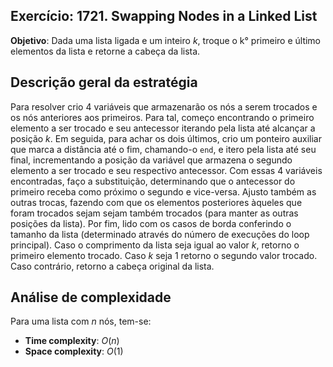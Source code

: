 ## Exercício: 1721. Swapping Nodes in a Linked List
**Objetivo**: Dada uma lista ligada e um inteiro $k$, troque o k° primeiro e último elementos da lista e retorne a cabeça da lista.

## Descrição geral da estratégia
Para resolver crio 4 variáveis que armazenarão os nós a serem trocados e os nós anteriores aos primeiros. Para tal, começo encontrando o primeiro elemento a ser trocado e seu antecessor iterando pela lista até alcançar a posição $k$. Em seguida, para achar os dois últimos, crio um ponteiro auxiliar que marca a distância até o fim, chamando-o `end`, e itero pela lista até seu final, incrementando a posição da variável que armazena o segundo elemento a ser trocado e seu respectivo antecessor. Com essas 4 variáveis encontradas, faço a substituição, determinando que o antecessor do primeiro receba como próximo o segundo e vice-versa. Ajusto também as outras trocas, fazendo com que os elementos posteriores àqueles que foram trocados sejam sejam também trocados (para manter as outras posições da lista). Por fim, lido com os casos de borda conferindo o tamanho da lista (determinado através do número de execuções do loop principal). Caso o comprimento da lista seja igual ao valor $k$, retorno o primeiro elemento trocado. Caso $k$ seja 1 retorno o segundo valor trocado. Caso contrário, retorno a cabeça original da lista.

## Análise de complexidade
Para uma lista com $n$ nós, tem-se:
- **Time complexity**: $O(n)$ 
- **Space complexity**: $O(1)$
